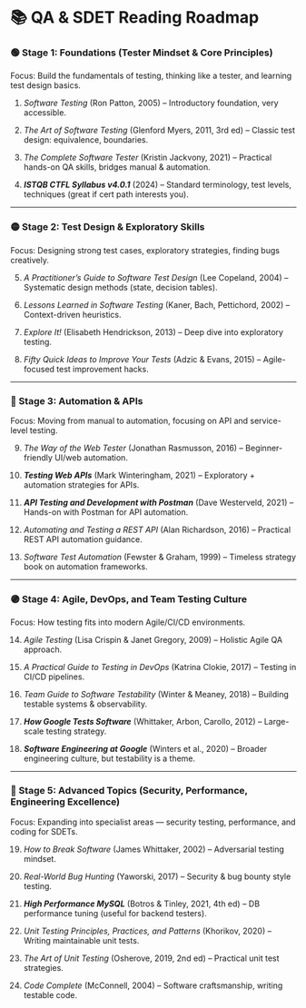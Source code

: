 # 📚 QA & SDET Reading Roadmap

### 🟢 Stage 1: Foundations (Tester Mindset & Core Principles)

Focus: Build the fundamentals of testing, thinking like a tester, and learning test design basics.

1. _Software Testing_ (Ron Patton, 2005) – Introductory foundation, very accessible.
    
2. _The Art of Software Testing_ (Glenford Myers, 2011, 3rd ed) – Classic test design: equivalence, boundaries.
    
3. _The Complete Software Tester_ (Kristin Jackvony, 2021) – Practical hands-on QA skills, bridges manual & automation.
    
4. ***_ISTQB CTFL Syllabus v4.0.1_*** (2024) – Standard terminology, test levels, techniques (great if cert path interests you).
    

---

### 🟡 Stage 2: Test Design & Exploratory Skills

Focus: Designing strong test cases, exploratory strategies, finding bugs creatively.

5. _A Practitioner’s Guide to Software Test Design_ (Lee Copeland, 2004) – Systematic design methods (state, decision tables).
    
6. _Lessons Learned in Software Testing_ (Kaner, Bach, Pettichord, 2002) – Context-driven heuristics.
    
7. _Explore It!_ (Elisabeth Hendrickson, 2013) – Deep dive into exploratory testing.
    
8. _Fifty Quick Ideas to Improve Your Tests_ (Adzic & Evans, 2015) – Agile-focused test improvement hacks.
    

---

### 🔵 Stage 3: Automation & APIs

Focus: Moving from manual to automation, focusing on API and service-level testing.

9. _The Way of the Web Tester_ (Jonathan Rasmusson, 2016) – Beginner-friendly UI/web automation.
    
10. **_Testing Web APIs_** (Mark Winteringham, 2021) – Exploratory + automation strategies for APIs.
    
11. **_API Testing and Development with Postman_** (Dave Westerveld, 2021) – Hands-on with Postman for API automation.
    
12. _Automating and Testing a REST API_ (Alan Richardson, 2016) – Practical REST API automation guidance.
    
13. _Software Test Automation_ (Fewster & Graham, 1999) – Timeless strategy book on automation frameworks.
    

---

### 🟣 Stage 4: Agile, DevOps, and Team Testing Culture

Focus: How testing fits into modern Agile/CI/CD environments.

14. _Agile Testing_ (Lisa Crispin & Janet Gregory, 2009) – Holistic Agile QA approach.
    
15. _A Practical Guide to Testing in DevOps_ (Katrina Clokie, 2017) – Testing in CI/CD pipelines.
    
16. _Team Guide to Software Testability_ (Winter & Meaney, 2018) – Building testable systems & observability.
    
17. **_How Google Tests Software_** (Whittaker, Arbon, Carollo, 2012) – Large-scale testing strategy.
    
18. **_Software Engineering at Google_** (Winters et al., 2020) – Broader engineering culture, but testability is a theme.
    

---

### 🔴 Stage 5: Advanced Topics (Security, Performance, Engineering Excellence)

Focus: Expanding into specialist areas — security testing, performance, and coding for SDETs.

19. _How to Break Software_ (James Whittaker, 2002) – Adversarial testing mindset.
    
20. _Real-World Bug Hunting_ (Yaworski, 2017) – Security & bug bounty style testing.
    
21. **_High Performance MySQL_** (Botros & Tinley, 2021, 4th ed) – DB performance tuning (useful for backend testers).
    
22. _Unit Testing Principles, Practices, and Patterns_ (Khorikov, 2020) – Writing maintainable unit tests.
    
23. _The Art of Unit Testing_ (Osherove, 2019, 2nd ed) – Practical unit test strategies.
    
24. _Code Complete_ (McConnell, 2004) – Software craftsmanship, writing testable code.